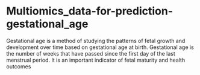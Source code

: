 # Multiomics_data-for-prediction-gestational_age

Gestational age is a method of studying the patterns of fetal growth and development over time based on gestational age at birth. Gestational age is the number of weeks that have passed since the first day of the last menstrual period. It is an important indicator of fetal maturity and health outcomes
